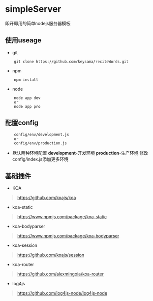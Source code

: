 # simpleServer
即开即用的简单nodejs服务器模板
## 使用useage
+ git
```
    git clone https://github.com/keysama/reciteWords.git
```
+ npm
```
    npm install
```
+ node
```
    node app dev
    or
    node app pro
```
## 配置config
```
    config/env/development.js
    or
    config/env/production.js
```
+ 默认两种环境配置
    **development**-开发环境
    **production**-生产环境
    修改config/index.js添加更多环境

## 基础插件
+ KOA
> https://github.com/koajs/koa
+ koa-static
> https://www.npmjs.com/package/koa-static
+ koa-bodyparser
> https://www.npmjs.com/package/koa-bodyparser
+ koa-session
> https://github.com/koajs/session
+ koa-router
> https://github.com/alexmingoia/koa-router
+ log4js
> https://github.com/log4js-node/log4js-node
